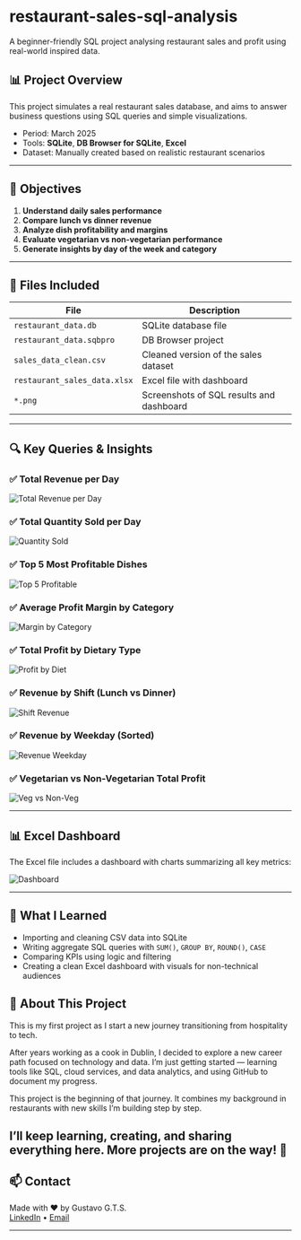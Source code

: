 # restaurant-sales-sql-analysis

A beginner-friendly SQL project analysing restaurant sales and profit using real-world inspired data.

## 📊 Project Overview

This project simulates a real restaurant sales database, and aims to answer business questions using SQL queries and simple visualizations.

- Period: March 2025  
- Tools: **SQLite**, **DB Browser for SQLite**, **Excel**  
- Dataset: Manually created based on realistic restaurant scenarios

---

## 🔧 Objectives

1. **Understand daily sales performance**
2. **Compare lunch vs dinner revenue**
3. **Analyze dish profitability and margins**
4. **Evaluate vegetarian vs non-vegetarian performance**
5. **Generate insights by day of the week and category**

---

## 📁 Files Included

| File | Description |
|------|-------------|
| `restaurant_data.db` | SQLite database file |
| `restaurant_data.sqbpro` | DB Browser project |
| `sales_data_clean.csv` | Cleaned version of the sales dataset |
| `restaurant_sales_data.xlsx` | Excel file with dashboard |
| `*.png` | Screenshots of SQL results and dashboard |

---

## 🔍 Key Queries & Insights

### ✅ Total Revenue per Day
![Total Revenue per Day](screenshot_total_revenue_per_day.png)

### ✅ Total Quantity Sold per Day
![Quantity Sold](screenshot_total_quantity_sold.png)

### ✅ Top 5 Most Profitable Dishes
![Top 5 Profitable](screenshot_top_5_profitable_dishes.png)

### ✅ Average Profit Margin by Category
![Margin by Category](screenshot_profit_margin_by_category.png)

### ✅ Total Profit by Dietary Type
![Profit by Diet](screenshot_profit_by_diet.png)

### ✅ Revenue by Shift (Lunch vs Dinner)
![Shift Revenue](screenshot_revenue_by_shift.png)

### ✅ Revenue by Weekday (Sorted)
![Revenue Weekday](screenshot_revenue_by_weekday_sorted.png)

### ✅ Vegetarian vs Non-Vegetarian Total Profit
![Veg vs Non-Veg](vegetarian_vs_nonvegetarian_profit.png)

---

## 📊 Excel Dashboard
The Excel file includes a dashboard with charts summarizing all key metrics:

![Dashboard](dashboard_march_2025.png)

---

## 📌 What I Learned

- Importing and cleaning CSV data into SQLite
- Writing aggregate SQL queries with `SUM()`, `GROUP BY`, `ROUND()`, `CASE`
- Comparing KPIs using logic and filtering
- Creating a clean Excel dashboard with visuals for non-technical audiences
  
## 🙌 About This Project
This is my first project as I start a new journey transitioning from hospitality to tech.

After years working as a cook in Dublin, I decided to explore a new career path focused on technology and data. I’m just getting started — learning tools like SQL, cloud services, and data analytics, and using GitHub to document my progress.

This project is the beginning of that journey. It combines my background in restaurants with new skills I’m building step by step.

I’ll keep learning, creating, and sharing everything here.
More projects are on the way! 🚀
---

## 📫 Contact

Made with ❤️ by Gustavo G.T.S.  
[LinkedIn](https://www.linkedin.com/in/gustavogts/) • [Email](mailto:gustavo.gts10@hotmail.com)

---


